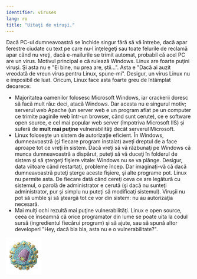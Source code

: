 ```yaml
---
identifier: viruses
lang: ro
title: "Uitaţi de viruşi."
---
```


Dacă PC-ul dumneavoastră se închide singur fără să vă întrebe,
dacă apar ferestre ciudate cu text pe care nu-l înţelegeţi sau toate
felurile de reclamă apar când nu vreţi, dacă e-mailurile se trimit automat,
probabil că acel PC are un virus. Motivul principal e că rulează Windows.
Linux are foarte puţini viruşi. Şi asta nu e "Ei bine, nu prea are, ştii...".
Asta e "Dacă ai auzit vreodată de vreun virus pentru Linux, spune-mi". Desigur, un
virus Linux nu e imposibil de luat. Oricum, Linux face asta foarte greu de întâmplat
deoarece:


<ul>

<li>Majoritatea oamenilor folosesc Microsoft Windows, iar crackerii
doresc să facă mult rău: deci, atacă Windows. Dar acesta
nu e singurul motiv; serverul web Apache (un server web e un program
aflat pe un computer ce trimite paginile web într-un browser, când sunt cerute),
ce e software open source, e cel mai popular web server (împotriva Microsoft IIS)
şi suferă de <b>mult mai puţine</b> vulnerabilităţi decât serverul Microsoft.</li>
<li>Linux foloseşte un sistem de autorizaţie eficient. În Windows, dumneavoastră
(şi fiecare program instalat) aveţi dreptul de a face aproape tot ce vreţi în sistem.
Dacă vreţi să vă răzbunaţi pe Windows că munca dumneavoastră a dispărut, puteţi să vă duceţi
în folderul de sistem şi să ştergeţi fişiere vitale: Windows nu se va plânge. Desigur, data viitoare
când restartaţi, probleme încep. Dar imaginaţi-vă că dacă dumneavoastră puteţi şterge aceste fişiere,
şi alte programe pot. Linux nu permite asta. De fiecare dată când cereţi ceva ce are legătură
cu sistemul, o parolă de administrator e cerută (şi dacă nu sunteţi administrator, pur şi simplu nu puteţi
să modificaţi sistemul). Viruşii nu pot să umble şi să şteargă tot ce vor din sistem: nu au autorizaţia necesară.</li>

<li>Mai mulţi ochi rezultă mai puţine vulnerabilităţi. Linux e open source, ceea ce înseamnă că orice programator
din lume se poate uita la codul sursă (ingredientul fiecărui program) şi să ajute, sau să spună altor developeri
"Hey, dacă bla bla, asta nu e o vulnerabilitate?".</li>


</ul>

<img src="/img/viruses_thumb.png" />




